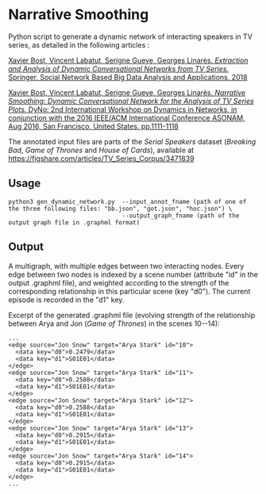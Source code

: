 # Narrative Smoothing
Python script to generate a dynamic network of interacting speakers in TV series, as detailed in the following articles :

[Xavier Bost, Vincent Labatut, Serigne Gueye, Georges Linarès.
*Extraction and Analysis of Dynamic Conversational Networks from TV Series.*
Springer. Social Network Based Big Data Analysis and Applications, 2018](https://doi.org/10.1007/978-3-319-78196-9_3)

[Xavier Bost, Vincent Labatut, Serigne Gueye, Georges Linarès.
*Narrative Smoothing: Dynamic Conversational Network for the Analysis of TV Series Plots.*
DyNo: 2nd International Workshop on Dynamics in Networks, in conjunction with the 2016 IEEE/ACM International Conference ASONAM, Aug 2016, San Francisco, United States. pp.1111-1118](https://doi.org/10.1109/ASONAM.2016.7752379)

The annotated input files are parts of the *Serial Speakers* dataset (*Breaking Bad*, *Game of Thrones* and *House of Cards*), available at https://figshare.com/articles/TV_Series_Corpus/3471839

## Usage

```
python3 gen_dynamic_network.py  --input_annot_fname (path of one of the three following files: "bb.json", "got.json", "hoc.json") \
                                --output_graph_fname (path of the output graph file in .graphml format)
 ```

## Output

A multigraph, with multiple edges between two interacting nodes. Every edge between two nodes is indexed by a scene number (attribute "id" in the output .graphml file), and weighted according to the strength of the corresponding relationship in this particular scene (key "d0"). The current episode is recorded in the "d1" key.

Excerpt of the generated .graphml file (evolving strength of the relationship between Arya and Jon (*Game of Thrones*) in the scenes 10--14):

```
...
<edge source="Jon Snow" target="Arya Stark" id="10">
  <data key="d0">0.2479</data>
  <data key="d1">S01E01</data>
</edge>
<edge source="Jon Snow" target="Arya Stark" id="11">
  <data key="d0">0.2588</data>
  <data key="d1">S01E01</data>
</edge>
<edge source="Jon Snow" target="Arya Stark" id="12">
  <data key="d0">0.2588</data>
  <data key="d1">S01E01</data>
</edge>
<edge source="Jon Snow" target="Arya Stark" id="13">
  <data key="d0">0.2915</data>
  <data key="d1">S01E01</data>
</edge>
<edge source="Jon Snow" target="Arya Stark" id="14">
  <data key="d0">0.2915</data>
  <data key="d1">S01E01</data>
</edge>
...
```
